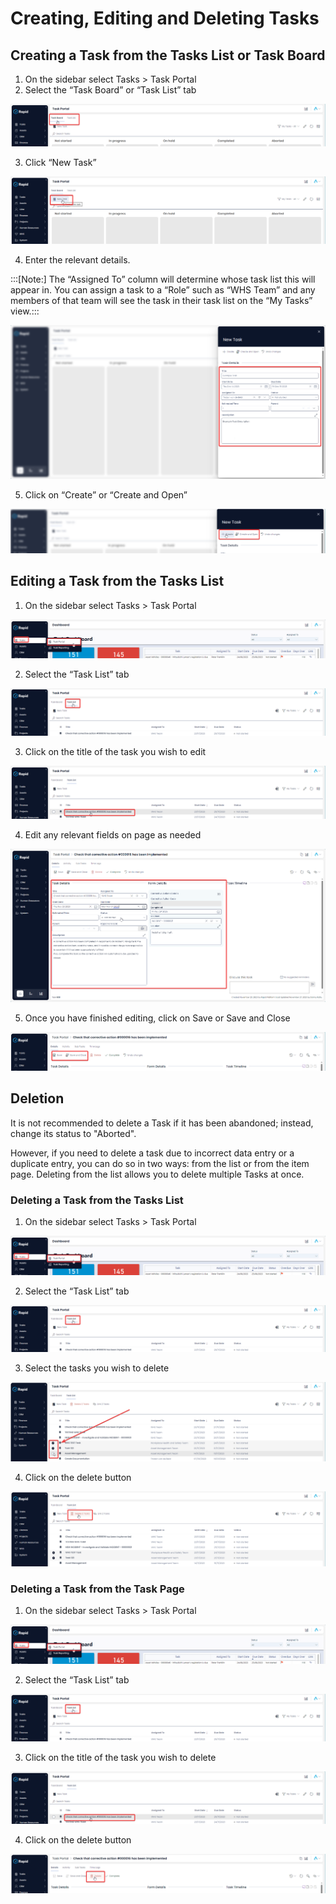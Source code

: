 # Creating, Editing and Deleting Tasks

## Creating a Task from the Tasks List or Task Board
1. On the sidebar select Tasks > Task Portal
2. Select the “Task Board” or “Task List” tab

![Alt text](1702439870662.png)

3. Click “New Task”

![Alt text](1702439898361.png)

4. Enter the relevant details. 

:::[Note:] The “Assigned To” column will determine whose task list this will appear in. You can assign a task to a “Role” such as “WHS Team” and any members of that team will see the task in their task list on the “My Tasks” view.:::

![Alt text](1702439958052.png)

5. Click on “Create” or “Create and Open”

![Alt text](1702439978569.png)

## Editing a Task from the Tasks List
1. On the sidebar select Tasks > Task Portal

![Alt text](1702439841767.png)

2. Select the “Task List” tab

![Alt text](1702440571846.png)

3. Click on the title of the task you wish to edit

![Alt text](1702440604366.png)

4. Edit any relevant fields on page as needed

![Alt text](1702440632595.png)

5. Once you have finished editing, click on Save or Save and Close

![Alt text](1702440666887.png)

## Deletion
It is not recommended to delete a Task if it has been abandoned; instead, change its status to "Aborted".

However, if you need to delete a task due to incorrect data entry or a duplicate entry, you can do so in two ways: from the list or from the item page. Deleting from the list allows you to delete multiple Tasks at once.
 
### Deleting a Task from the Tasks List
1. On the sidebar select Tasks > Task Portal

![Alt text](1702439841767.png)

2. Select the “Task List” tab

![Alt text](1702440571846.png)

3. Select the tasks you wish to delete

![Alt text](1702440744948.png)

4. Click on the delete button

![Alt text](1702440763059.png)

### Deleting a Task from the Task Page
1. On the sidebar select Tasks > Task Portal

![Alt text](1702439841767.png)


2. Select the “Task List” tab

![Alt text](1702440571846.png)


3. Click on the title of the task you wish to delete

![Alt text](1702440604366.png)


4. Click on the delete button

![Alt text](1702440820319.png)
